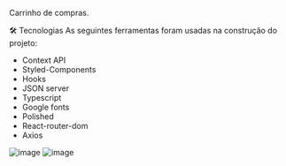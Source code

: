 Carrinho de compras.

🛠 Tecnologias As seguintes ferramentas foram usadas na construção do projeto:

- Context API
- Styled-Components
- Hooks
- JSON server
- Typescript
- Google fonts
- Polished
- React-router-dom
- Axios

![image](https://user-images.githubusercontent.com/46009742/134947538-718e93c7-38b0-4cd1-90cc-d246cca92679.png)
![image](https://user-images.githubusercontent.com/46009742/134947575-434911d0-22b7-44cd-b3b8-ee23dbfa0c1e.png)
